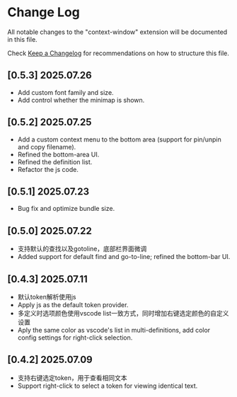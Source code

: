 # Change Log

All notable changes to the "context-window" extension will be documented in this file.

Check [Keep a Changelog](http://keepachangelog.com/) for recommendations on how to structure this file.

## [0.5.3] 2025.07.26

- Add custom font family and size.
- Add control whether the minimap is shown.

## [0.5.2] 2025.07.25

- Add a custom context menu to the bottom area (support for pin/unpin and copy filename).
- Refined the bottom-area UI.
- Refined the definition list.
- Refactor the js code.

## [0.5.1] 2025.07.23

- Bug fix and optimize bundle size.

## [0.5.0] 2025.07.22

- 支持默认的查找以及gotoline，底部栏界面微调
- Added support for default find and go-to-line; refined the bottom-bar UI.

## [0.4.3] 2025.07.11

- 默认token解析使用js
- Apply js as the default token provider.
- 多定义时选项颜色使用vscode list一致方式，同时增加右键选定颜色的自定义设置
- Aply the same color as vscode's list in multi-definitions, add color config settings for right-click selection.

## [0.4.2] 2025.07.09

- 支持右键选定token，用于查看相同文本
- Support right-click to select a token for viewing identical text.